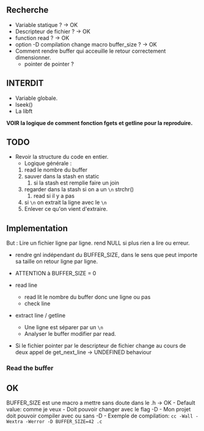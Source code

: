## Recherche
- Variable statique ? -> OK 
- Descripteur de fichier ? -> OK
- function read ? -> OK
- option -D  compilation change macro buffer_size ? -> OK
- Comment rendre buffer qui acceuille le retour correctement dimensionner.
	- pointer de pointer ?

## INTERDIT
- Variable globale.
- lseek()
- La libft

**VOIR la logique de comment fonction fgets et getline pour la reproduire.**
## TODO
- Revoir la structure du code en entier.
	- Logique générale :
	1. read le nombre du buffer
	2. sauver dans la stash en static
		1. si la stash est remplie faire un join
	3. regarder dans la stash si on a un `\n` strchr()
		1. read si il y a pas
	4. si `\n` on extrait la ligne  avec le `\n`
	5. Enlever ce qu'on vient d'extraire.
## Implementation
But : Lire un fichier ligne par ligne. rend NULL si plus rien a lire ou erreur.
- rendre gnl indépendant du BUFFER_SIZE, dans le sens que peut importe sa taille on retour ligne par ligne.
- ATTENTION à BUFFER_SIZE = 0
- read line
	- read lit le nombre du buffer donc une ligne ou pas
	- check line
- extract line / getline
	- Une ligne est séparer par un `\n`
	- Analyser le buffer modifier par read.

- Si le fichier pointer par le descripteur de fichier change au cours de deux appel de get_next_line -> UNDEFINED behaviour

### Read the buffer


## OK
BUFFER_SIZE est une macro a mettre sans doute dans le .h -> OK
	- Default value: comme je veux
	- Doit pouvoir changer avec le flag -D
	- Mon projet doit pouvoir compiler avec ou sans -D
	- Exemple de compilation: `cc -Wall -Wextra -Werror -D BUFFER_SIZE=42 .c`